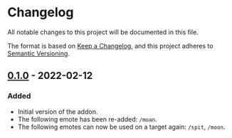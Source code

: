 # Changelog
All notable changes to this project will be documented in this file.

The format is based on [Keep a Changelog](https://keepachangelog.com/en/1.0.0/),
and this project adheres to
[Semantic Versioning](https://semver.org/spec/v2.0.0.html).

## [0.1.0][] - 2022-02-12
### Added
- Initial version of the addon.
- The following emote has been re-added: `/moan`.
- The following emotes can now be used on a target again: `/spit`, `/moon`.

[0.1.0]: <https://github.com/Kumodatsu/wow-decensor/releases/tag/v0.1.0>

